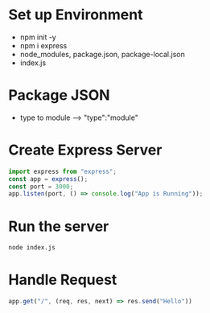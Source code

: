 # Set up Environment

- npm init -y
- npm i express
- node_modules, package.json, package-local.json
- index.js

# Package JSON

- type to module --> "type":"module"

# Create Express Server

```javascript
import express from "express";
const app = express();
const port = 3000;
app.listen(port, () => console.log("App is Running"));
```

# Run the server

```bash
node index.js
```

# Handle Request

```javaScript
app.get("/", (req, res, next) => res.send("Hello"))
```
